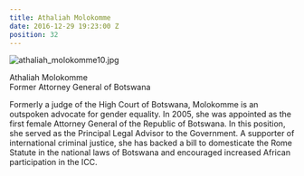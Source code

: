 ```yaml
---
title: Athaliah Molokomme
date: 2016-12-29 19:23:00 Z
position: 32
---
```


![athaliah_molokomme10.jpg](/uploads/athaliah_molokomme10.jpg)

Athaliah Molokomme <br> Former Attorney General of Botswana


Formerly a judge of the High Court of Botswana, Molokomme is an outspoken advocate for gender equality. In 2005, she was appointed as the first female Attorney General of the Republic of Botswana. In this position, she served as the Principal Legal Advisor to the Government. A supporter of international criminal justice, she has backed a bill to domesticate the Rome Statute in the national laws of Botswana and encouraged increased African participation in the ICC.